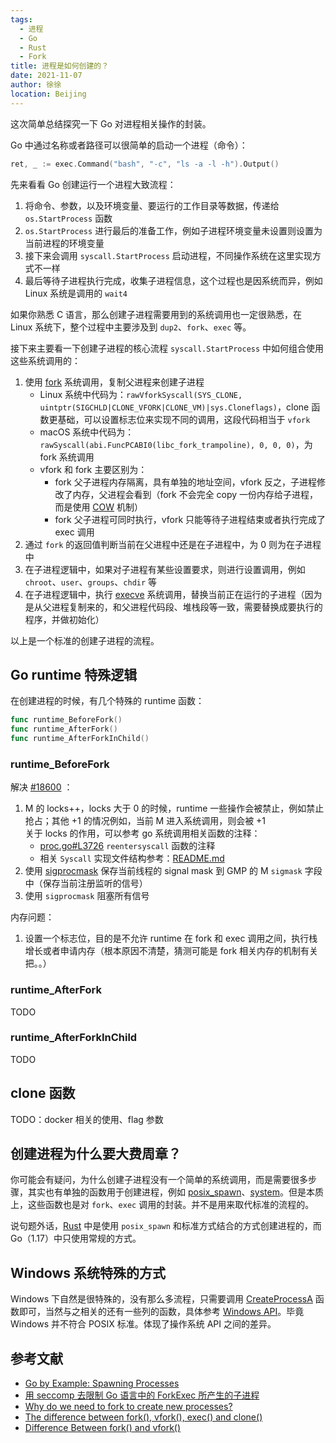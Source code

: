 ```yaml
---
tags: 
  - 进程
  - Go
  - Rust
  - Fork
title: 进程是如何创建的？
date: 2021-11-07
author: 徐徐
location: Beijing
---
```


这次简单总结探究一下 Go 对进程相关操作的封装。

Go 中通过名称或者路径可以很简单的启动一个进程（命令）：

```go
ret, _ := exec.Command("bash", "-c", "ls -a -l -h").Output()
```

先来看看 Go 创建运行一个进程大致流程：

1. 将命令、参数，以及环境变量、要运行的工作目录等数据，传递给 `os.StartProcess` 函数
2. `os.StartProcess` 进行最后的准备工作，例如子进程环境变量未设置则设置为当前进程的环境变量
3. 接下来会调用 `syscall.StartProcess` 启动进程，不同操作系统在这里实现方式不一样
4. 最后等待子进程执行完成，收集子进程信息，这个过程也是因系统而异，例如 Linux 系统是调用的 `wait4`

如果你熟悉 C 语言，那么创建子进程需要用到的系统调用也一定很熟悉，在 Linux 系统下，整个过程中主要涉及到 `dup2`、`fork`、`exec` 等。

接下来主要看一下创建子进程的核心流程 `syscall.StartProcess` 中如何组合使用这些系统调用的：

1. 使用 [fork](https://man7.org/linux/man-pages/man2/fork.2.html) 系统调用，复制父进程来创建子进程
   * Linux 系统中代码为：`rawVforkSyscall(SYS_CLONE, uintptr(SIGCHLD|CLONE_VFORK|CLONE_VM)|sys.Cloneflags)`，clone 函数更基础，可以设置标志位来实现不同的调用，这段代码相当于 `vfork`
   * macOS 系统中代码为：`rawSyscall(abi.FuncPCABI0(libc_fork_trampoline), 0, 0, 0)`，为 fork 系统调用
   * vfork 和 fork 主要区别为：
     * fork 父子进程内存隔离，具有单独的地址空间，vfork 反之，子进程修改了内存，父进程会看到（fork 不会完全 copy 一份内存给子进程，而是使用 [COW](https://en.wikipedia.org/wiki/Copy-on-write) 机制）
     * fork 父子进程可同时执行，vfork 只能等待子进程结束或者执行完成了 exec 调用
2. 通过 `fork` 的返回值判断当前在父进程中还是在子进程中，为 0 则为在子进程中
3. 在子进程逻辑中，如果对子进程有某些设置要求，则进行设置调用，例如 `chroot`、`user`、`groups`、`chdir` 等
4. 在子进程逻辑中，执行 [execve](https://man7.org/linux/man-pages/man2/execve.2.html) 系统调用，替换当前正在运行的子进程（因为是从父进程复制来的，和父进程代码段、堆栈段等一致，需要替换成要执行的程序，并做初始化）

以上是一个标准的创建子进程的流程。

## Go runtime 特殊逻辑

在创建进程的时候，有几个特殊的 runtime 函数：

```go
func runtime_BeforeFork()
func runtime_AfterFork()
func runtime_AfterForkInChild()
```

### runtime_BeforeFork

解决 [#18600](https://github.com/golang/go/issues/18600) ：

1. M 的 locks++，locks 大于 0 的时候，runtime 一些操作会被禁止，例如禁止抢占；其他 +1 的情况例如，当前 M 进入系统调用，则会被 +1 \
   关于 locks 的作用，可以参考 go 系统调用相关函数的注释：
   * [proc.go#L3726](https://github.com/golang/go/blob/go1.17/src/runtime/proc.go#L3726) `reentersyscall` 函数的注释
   * 相关 `Syscall` 实现文件结构参考：[README.md](https://github.com/golang/sys/blob/master/unix/README.md)
2. 使用 [sigprocmask](https://man7.org/linux/man-pages/man2/sigprocmask.2.html) 保存当前线程的 signal mask 到 GMP 的 M `sigmask` 字段中（保存当前注册监听的信号）
3. 使用 `sigprocmask` 阻塞所有信号

内存问题：

1. 设置一个标志位，目的是不允许 runtime 在 fork 和 exec 调用之间，执行栈增长或者申请内存（根本原因不清楚，猜测可能是 fork 相关内存的机制有关把。。）

### runtime_AfterFork

TODO

### runtime_AfterForkInChild

TODO

## clone 函数

TODO：docker 相关的使用、flag 参数

## 创建进程为什么要大费周章？

你可能会有疑问，为什么创建子进程没有一个简单的系统调用，而是需要很多步骤，其实也有单独的函数用于创建进程，例如 [posix_spawn](https://www.man7.org/linux/man-pages/man3/posix_spawn.3.html)、[system](https://man7.org/linux/man-pages/man3/system.3.html)。但是本质上，这些函数也是对 `fork`、`exec` 调用的封装。并不是用来取代标准的流程的。

说句题外话，[Rust](https://github.com/rust-lang/rust/blob/1.56.1/library/std/src/sys/unix/process/process_unix.rs#L36) 中是使用 `posix_spawn` 和标准方式结合的方式创建进程的，而 Go（1.17）中只使用常规的方式。

## Windows 系统特殊的方式

Windows 下自然是很特殊的，没有那么多流程，只需要调用 [CreateProcessA](https://docs.microsoft.com/en-us/windows/win32/api/processthreadsapi/nf-processthreadsapi-createprocessa) 函数即可，当然与之相关的还有一些列的函数，具体参考 [Windows API](https://docs.microsoft.com/en-us/windows/win32/api/processthreadsapi/)。毕竟 Windows 并不符合 POSIX 标准。体现了操作系统 API 之间的差异。

## 参考文献

* [Go by Example: Spawning Processes](https://gobyexample.com/spawning-processes)
* [用 seccomp 去限制 Go 语言中的 ForkExec 所产生的子进程](https://boxjan.com/2019/11/use-seccomp-limit-go-forkexec.html)
* [Why do we need to fork to create new processes?](https://unix.stackexchange.com/questions/136637/why-do-we-need-to-fork-to-create-new-processes)
* [The difference between fork(), vfork(), exec() and clone()](https://stackoverflow.com/questions/4856255/the-difference-between-fork-vfork-exec-and-clone)
* [Difference Between fork() and vfork()](https://techdifferences.com/difference-between-fork-and-vfork.html)
